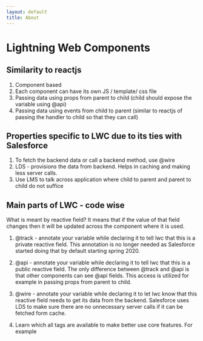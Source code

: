 ```yaml
---
layout: default
title: About
---
```


# Lightning Web Components

## Similarity to reactjs

1. Component based
2. Each component can have its own JS / template/ css file
3. Passing data using props from parent to child (child should expose the variable using @api)
4. Passing data using events from child to parent (similar to reactjs of passing the handler to child so that they can call)

## Properties specific to LWC due to its ties with Salesforce

1. To fetch the backend data or call a backend method, use @wire
2. LDS - provisions the data from backend. Helps in caching and making less server calls.
3. Use LMS to talk across application where child to parent and parent to child do not suffice

## Main parts of LWC - code wise

What is meant by reactive field? It means that if the value of that field changes then it will be updated across the component where it is used.

1. @track - annotate your variable while declaring it to tell lwc that this is a private reactive field. This annotation is no longer needed as Salesforce started doing that by default starting spring 2020.

2. @api -  annotate your variable while declaring it to tell lwc that this is a public reactive field. The only difference between @track and @api is that other components can see @api fields. This access is utilized for example in passing props from parent to child.

3. @wire - annotate your variable while declaring it to let lwc know that this reactive field needs to get its data from the backend. Salesforce uses LDS to make sure there are no unnecessary server calls if it can be fetched form cache.

4. Learn which all tags are available to make better use core features. For example <template if:true={somecondition}>

5. Passing data from parent to child is similar to reactjs (using props). Also, passing data from child to parent is kind of similar to reactjs where you pass the handler of the parent to child when embedding the child component in parent. One crucial thing to look out for is that if the event name in child is mytempchildevent then parent should try to use onmytempchildevent. 
